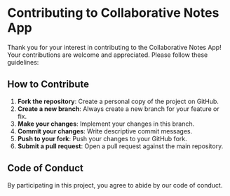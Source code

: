 # Contributing to Collaborative Notes App

Thank you for your interest in contributing to the Collaborative Notes App! Your contributions are welcome and appreciated. Please follow these guidelines:

## How to Contribute
1. **Fork the repository**: Create a personal copy of the project on GitHub.
2. **Create a new branch**: Always create a new branch for your feature or fix.
3. **Make your changes**: Implement your changes in this branch.
4. **Commit your changes**: Write descriptive commit messages.
5. **Push to your fork**: Push your changes to your GitHub fork.
6. **Submit a pull request**: Open a pull request against the main repository.

## Code of Conduct
By participating in this project, you agree to abide by our code of conduct.
